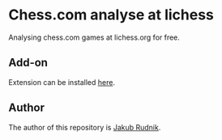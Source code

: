 # Chess.com analyse at lichess

Analysing chess.com games at lichess.org for free.

## Add-on

Extension can be installed [here](https://addons.mozilla.org/en-US/firefox/addon/chess-com-analysis-at-lichess/).

## Author

The author of this repository is [Jakub Rudnik](https://github.com/Zeraye).
